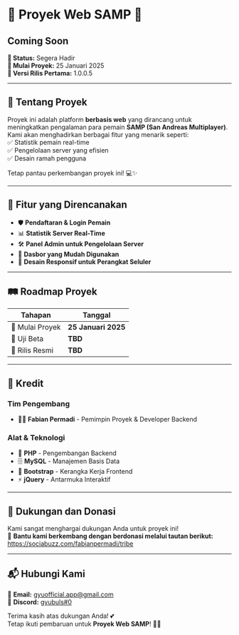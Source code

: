 # 🌟 Proyek Web SAMP 🌟

## Coming Soon

**📅 Status:** Segera Hadir  
**🚀 Mulai Proyek:** 25 Januari 2025  
**🌌 Versi Rilis Pertama:** 1.0.0.5  

---

## 📝 Tentang Proyek  
Proyek ini adalah platform **berbasis web** yang dirancang untuk meningkatkan pengalaman para pemain **SAMP (San Andreas Multiplayer)**.  
Kami akan menghadirkan berbagai fitur yang menarik seperti:  
✅ Statistik pemain real-time  
✅ Pengelolaan server yang efisien  
✅ Desain ramah pengguna  

Tetap pantau perkembangan proyek ini! 💻✨  

---

## 🎯 **Fitur yang Direncanakan**  
- 🛡️ **Pendaftaran & Login Pemain**  
- 📊 **Statistik Server Real-Time**  
- 🛠️ **Panel Admin untuk Pengelolaan Server**  
- 🎨 **Dasbor yang Mudah Digunakan**  
- 📱 **Desain Responsif untuk Perangkat Seluler**  

---

## 🛤️ **Roadmap Proyek**  
| Tahapan               | Tanggal             |  
|-----------------------|---------------------|  
| 🚀 Mulai Proyek       | **25 Januari 2025** |  
| 🧪 Uji Beta           | **TBD**            |  
| 🌟 Rilis Resmi        | **TBD**            |  

---

## 👥 **Kredit**  
### **Tim Pengembang**  
- 👨‍💻 **Fabian Permadi** - Pemimpin Proyek & Developer Backend  

### **Alat & Teknologi**  
- 🔧 **PHP** - Pengembangan Backend  
- 🗄️ **MySQL** - Manajemen Basis Data  
- 🎨 **Bootstrap** - Kerangka Kerja Frontend  
- ⚡ **jQuery** - Antarmuka Interaktif  

---

## 💖 Dukungan dan Donasi  
Kami sangat menghargai dukungan Anda untuk proyek ini!  
📌 **Bantu kami berkembang dengan berdonasi melalui tautan berikut:**  
https://sociabuzz.com/fabianpermadi/tribe

---

## 📬 Hubungi Kami  
📧 **Email:** [gyuofficial.app@gmail.com](mailto:gyuofficial.app@gmail.com)  
💬 **Discord:** [gyubuls#0](#)  

Terima kasih atas dukungan Anda! 💕  
Tetap ikuti pembaruan untuk **Proyek Web SAMP**! 🚀✨
